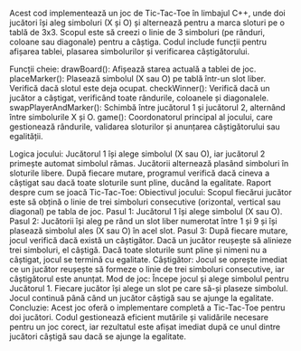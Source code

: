 

Acest cod implementează un joc de Tic-Tac-Toe în limbajul C++, unde doi jucători își aleg simboluri (X și O) și alternează pentru a marca sloturi pe o tablă de 3x3. Scopul este să creezi o linie de 3 simboluri (pe rânduri, coloane sau diagonale) pentru a câștiga. Codul include funcții pentru afișarea tablei, plasarea simbolurilor și verificarea câștigătorului.

Funcții cheie:
drawBoard(): Afișează starea actuală a tablei de joc.
placeMarker(): Plasează simbolul (X sau O) pe tablă într-un slot liber. Verifică dacă slotul este deja ocupat.
checkWinner(): Verifică dacă un jucător a câștigat, verificând toate rândurile, coloanele și diagonalele.
swapPlayerAndMarker(): Schimbă între jucătorul 1 și jucătorul 2, alternând între simbolurile X și O.
game(): Coordonatorul principal al jocului, care gestionează rândurile, validarea sloturilor și anunțarea câștigătorului sau egalității.

Logica jocului:
Jucătorul 1 își alege simbolul (X sau O), iar jucătorul 2 primește automat simbolul rămas.
Jucătorii alternează plasând simboluri în sloturile libere.
După fiecare mutare, programul verifică dacă cineva a câștigat sau dacă toate sloturile sunt pline, ducând la egalitate.
Raport despre cum se joacă Tic-Tac-Toe:
Obiectivul jocului: Scopul fiecărui jucător este să obțină o linie de trei simboluri consecutive (orizontal, vertical sau diagonal) pe tabla de joc.
Pasul 1: Jucătorul 1 își alege simbolul (X sau O).
Pasul 2: Jucătorii își aleg pe rând un slot liber numerotat între 1 și 9 și își plasează simbolul ales (X sau O) în acel slot.
Pasul 3: După fiecare mutare, jocul verifică dacă există un câștigător.
Dacă un jucător reușește să alinieze trei simboluri, el câștigă.
Dacă toate sloturile sunt pline și nimeni nu a câștigat, jocul se termină cu egalitate.
Câștigător: Jocul se oprește imediat ce un jucător reușește să formeze o linie de trei simboluri consecutive, iar câștigătorul este anunțat.
Mod de joc:
Începe jocul și alege simbolul pentru Jucătorul 1.
Fiecare jucător își alege un slot pe care să-și plaseze simbolul.
Jocul continuă până când un jucător câștigă sau se ajunge la egalitate.
Concluzie:
Acest joc oferă o implementare completă a Tic-Tac-Toe pentru doi jucători. Codul gestionează eficient mutările și validările necesare pentru un joc corect, iar rezultatul este afișat imediat după ce unul dintre jucători câștigă sau dacă se ajunge la egalitate.
